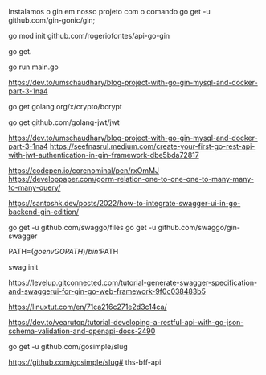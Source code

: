 
Instalamos o gin em nosso projeto com o comando go get -u github.com/gin-gonic/gin;

go mod init github.com/rogeriofontes/api-go-gin

go get.

go run main.go


https://dev.to/umschaudhary/blog-project-with-go-gin-mysql-and-docker-part-3-1na4

go get golang.org/x/crypto/bcrypt

go get github.com/golang-jwt/jwt

https://dev.to/umschaudhary/blog-project-with-go-gin-mysql-and-docker-part-3-1na4
https://seefnasrul.medium.com/create-your-first-go-rest-api-with-jwt-authentication-in-gin-framework-dbe5bda72817

https://codepen.io/corenominal/pen/rxOmMJ
https://developpaper.com/gorm-relation-one-to-one-one-to-many-many-to-many-query/

https://santoshk.dev/posts/2022/how-to-integrate-swagger-ui-in-go-backend-gin-edition/

go get -u github.com/swaggo/files
go get -u github.com/swaggo/gin-swagger

PATH=$(go env GOPATH)/bin:$PATH

swag init

https://levelup.gitconnected.com/tutorial-generate-swagger-specification-and-swaggerui-for-gin-go-web-framework-9f0c038483b5

https://linuxtut.com/en/71ca216c271e2d3c14ca/

https://dev.to/vearutop/tutorial-developing-a-restful-api-with-go-json-schema-validation-and-openapi-docs-2490

go get -u github.com/gosimple/slug

https://github.com/gosimple/slug# ths-bff-api
